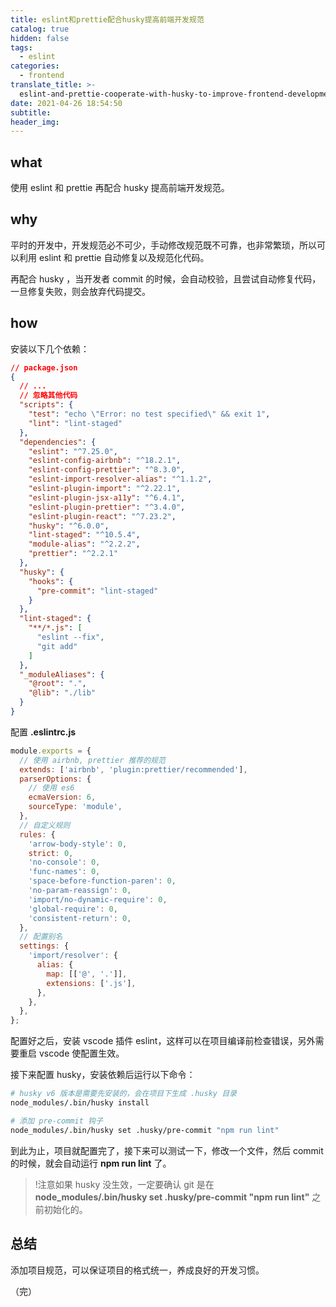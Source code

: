 ```yaml
---
title: eslint和prettie配合husky提高前端开发规范
catalog: true
hidden: false
tags:
  - eslint
categories:
  - frontend
translate_title: >-
  eslint-and-prettie-cooperate-with-husky-to-improve-frontend-development-specifications
date: 2021-04-26 18:54:50
subtitle:
header_img:
---
```


## what

使用 eslint 和 prettie 再配合 husky 提高前端开发规范。

## why

平时的开发中，开发规范必不可少，手动修改规范既不可靠，也非常繁琐，所以可以利用 eslint 和 prettie 自动修复以及规范化代码。

再配合 husky ，当开发者 commit 的时候，会自动校验，且尝试自动修复代码，一旦修复失败，则会放弃代码提交。

## how

安装以下几个依赖：

```json
// package.json
{
  // ...
  // 忽略其他代码
  "scripts": {
    "test": "echo \"Error: no test specified\" && exit 1",
    "lint": "lint-staged"
  },
  "dependencies": {
    "eslint": "^7.25.0",
    "eslint-config-airbnb": "^18.2.1",
    "eslint-config-prettier": "^8.3.0",
    "eslint-import-resolver-alias": "^1.1.2",
    "eslint-plugin-import": "^2.22.1",
    "eslint-plugin-jsx-a11y": "^6.4.1",
    "eslint-plugin-prettier": "^3.4.0",
    "eslint-plugin-react": "^7.23.2",
    "husky": "^6.0.0",
    "lint-staged": "^10.5.4",
    "module-alias": "^2.2.2",
    "prettier": "^2.2.1"
  },
  "husky": {
    "hooks": {
      "pre-commit": "lint-staged"
    }
  },
  "lint-staged": {
    "**/*.js": [
      "eslint --fix",
      "git add"
    ]
  },
  "_moduleAliases": {
    "@root": ".",
    "@lib": "./lib"
  }
}
```

配置 **.eslintrc.js**

```js
module.exports = {
  // 使用 airbnb, prettier 推荐的规范
  extends: ['airbnb', 'plugin:prettier/recommended'],
  parserOptions: {
    // 使用 es6
    ecmaVersion: 6,
    sourceType: 'module',
  },
  // 自定义规则
  rules: {
    'arrow-body-style': 0,
    strict: 0,
    'no-console': 0,
    'func-names': 0,
    'space-before-function-paren': 0,
    'no-param-reassign': 0,
    'import/no-dynamic-require': 0,
    'global-require': 0,
    'consistent-return': 0,
  },
  // 配置别名
  settings: {
    'import/resolver': {
      alias: {
        map: [['@', '.']],
        extensions: ['.js'],
      },
    },
  },
};

```

配置好之后，安装 vscode 插件 eslint，这样可以在项目编译前检查错误，另外需要重启 vscode 使配置生效。

接下来配置 husky，安装依赖后运行以下命令：

```bash
# husky v6 版本是需要先安装的，会在项目下生成 .husky 目录
node_modules/.bin/husky install

# 添加 pre-commit 钩子
node_modules/.bin/husky set .husky/pre-commit "npm run lint"
```

到此为止，项目就配置完了，接下来可以测试一下，修改一个文件，然后 commit 的时候，就会自动运行 **npm run lint** 了。

> !注意如果 husky 没生效，一定要确认 git 是在 **node_modules/.bin/husky set .husky/pre-commit "npm run lint"** 之前初始化的。


## 总结

添加项目规范，可以保证项目的格式统一，养成良好的开发习惯。


（完）